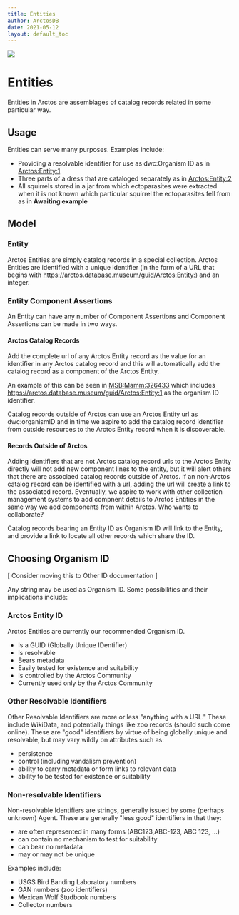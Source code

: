 ```yaml
---
title: Entities
author: ArctosDB
date: 2021-05-12
layout: default_toc
---
```


![](https://raw.githubusercontent.com/ArctosDB/documentation-wiki/gh-pages/tutorial_images/Bear%20Work%20in%20Progress.JPG)

# Entities

Entities in Arctos are assemblages of catalog records related in some particular way.

## Usage

Entities can serve many purposes. Examples include:

 - Providing a resolvable identifier for use as dwc:Organism ID as in <a href="https://arctos.database.museum/guid/Arctos:Entity:1">Arctos:Entity:1</a>
 - Three parts of a dress that are cataloged separately as in <a href="https://arctos.database.museum/guid/Arctos:Entity:2">Arctos:Entity:2</a>
 - All squirrels stored in a jar from which ectoparasites were extracted when it is not known which particular squirrel the ectoparasites fell from as in **Awaiting example**

## Model

### Entity

Arctos Entities are simply catalog records in a special collection. Arctos Entities are identified with a unique identifier (in the form of a URL that begins with https://arctos.database.museum/guid/Arctos:Entity:) and an integer. 

### Entity Component Assertions

An Entity can have any number of Component Assertions and Component Assertions can be made in two ways.

#### Arctos Catalog Records

Add the complete url of any Arctos Entity record as the value for an identifier in any Arctos catalog record and this will automatically add the catalog record as a component of the Arctos Entity.

An example of this can be seen in <a href="https://arctos.database.museum/guid/MSB:Mamm:326433"> MSB:Mamm:326433</a> which includes https://arctos.database.museum/guid/Arctos:Entity:1 as the organism ID identifier.

Catalog records outside of Arctos can use an Arctos Entity url as dwc:organismID and in time we aspire to add the catalog record identifier from outside resources to the Arctos Entity record when it is discoverable.

#### Records Outside of Arctos

Adding identifiers that are not Arctos catalog record urls to the Arctos Entity directly will not add new component lines to the entity, but it will alert others that there are associaed catalog records outside of Arctos. If an non-Arctos catalog record can be identified with a url, adding the url will create a link to the associated record. Eventually, we aspire to work with other collection management systems to add compnent details to Arctos Entities in the same way we add components from within Arctos. Who wants to collaborate?

Catalog records bearing an Entity ID as Organism ID will link to the Entity, and provide a link to locate all other records which share the ID.

## Choosing Organism ID

[ Consider moving this to Other ID documentation ]

Any string may be used as Organism ID. Some possibilities and their implications include:

### Arctos Entity ID

Arctos Entities are currently our recommended Organism ID.

* Is a GUID (Globally Unique IDentifier)
* Is resolvable
* Bears metadata
* Easily tested for existence and suitability
* Is controlled by the Arctos Community
* Currently used only by the Arctos Community

### Other Resolvable Identifiers

Other Resolvable Identifiers are more or less "anything with a URL." These include WikiData, and potentially things like zoo records (should such come online). These are "good" identifiers by virtue of being globally unique and resolvable, but may vary wildly on attributes such as:

* persistence
* control (including vandalism prevention)
* ability to carry metadata or form links to relevant data
* ability to be tested for existence or suitability

### Non-resolvable Identifiers

Non-resolvable Identifiers are strings, generally issued by some (perhaps unknown) Agent. These are generally "less good" identifiers in that they:

* are often represented in many forms (ABC123,ABC-123, ABC 123, ...)
* can contain no mechanism to test for suitability
* can bear no metadata
* may or may not be unique

Examples include:

* USGS Bird Banding Laboratory numbers
* GAN numbers (zoo identifiers)
* Mexican Wolf Studbook numbers
* Collector numbers

